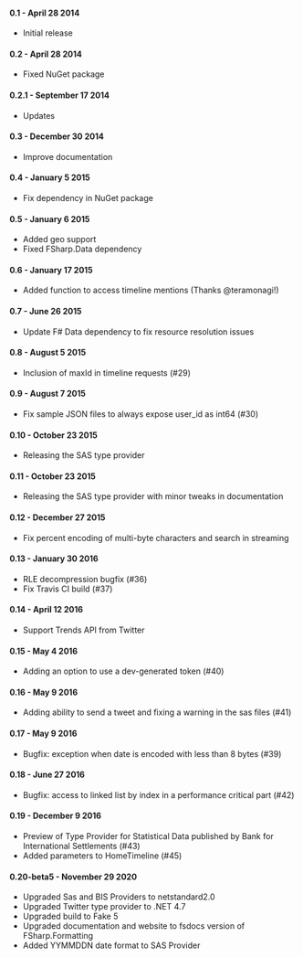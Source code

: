 #### 0.1 - April 28 2014
* Initial release

#### 0.2 - April 28 2014
* Fixed NuGet package

#### 0.2.1 - September 17 2014
* Updates

#### 0.3 - December 30 2014
* Improve documentation

#### 0.4 - January 5 2015
* Fix dependency in NuGet package

#### 0.5 - January 6 2015
* Added geo support
* Fixed FSharp.Data dependency

#### 0.6 - January 17 2015
* Added function to access timeline mentions (Thanks @teramonagi!)

#### 0.7 - June 26 2015
* Update F# Data dependency to fix resource resolution issues

#### 0.8 - August 5 2015
* Inclusion of maxId in timeline requests (#29)

#### 0.9 - August 7 2015
* Fix sample JSON files to always expose user_id as int64 (#30)

#### 0.10 - October 23 2015
* Releasing the SAS type provider

#### 0.11 - October 23 2015
* Releasing the SAS type provider with minor tweaks in documentation

#### 0.12 - December 27 2015
* Fix percent encoding of multi-byte characters and search in streaming

#### 0.13 - January 30 2016
* RLE decompression bugfix (#36)
* Fix Travis CI build (#37)

#### 0.14 - April 12 2016
* Support Trends API from Twitter

#### 0.15 - May 4 2016
* Adding an option to use a dev-generated token (#40)

#### 0.16 - May 9 2016
* Adding ability to send a tweet and fixing a warning in the sas files (#41)

#### 0.17 - May 9 2016
* Bugfix: exception when date is encoded with less than 8 bytes (#39)

#### 0.18 - June 27 2016
* Bugfix: access to linked list by index in a performance critical part (#42)

#### 0.19 - December 9 2016
* Preview of Type Provider for Statistical Data published by Bank for International Settlements (#43)
* Added parameters to HomeTimeline (#45)

#### 0.20-beta5 - November 29 2020
* Upgraded Sas and BIS Providers to netstandard2.0
* Upgraded Twitter type provider to .NET 4.7
* Upgraded build to Fake 5
* Upgraded documentation and website to fsdocs version of FSharp.Formatting
* Added YYMMDDN date format to SAS Provider
